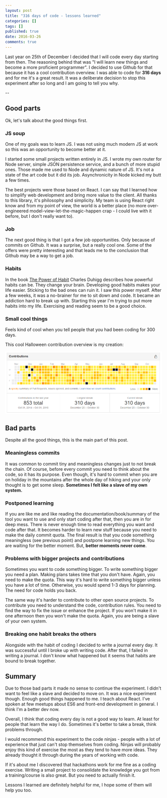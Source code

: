 ```yaml
---
layout: post
title: "316 days of code - lessons learned"
categories: []
tags: []
published: true
date: 2016-03-26
comments: true
---
```


Last year on 25th of December I decided that I will code every day starting from then. The reasoning behind that was "I will learn new things and become a more proficient programmer". I decided to use Github for that because it has a cool contribution overview. I was able to code for **316 days** and for me it's a great result. It was a deliberate decision to stop this experiment after so long and I am going to tell you why.

<span class="more">--</span>

## Good parts

Ok, let's talk about the good things first.

### JS soup
One of my goals was to learn JS. I was not using much modern JS at work so this was an opportunity to become better at it.

I started some small projects written entirely in JS. I wrote my own router for Node server, simple JSON persistence service, and a bunch of more stupid ones. Those made me used to Node and dynamic nature of JS. It's not a state of the art code but it did its job. Asynchronicity in Node kicked my butt a few times.

The best projects were those based on React. I can say that I learned how to simplify web development and bring more value to the client. All thanks to this library, it's philosophy and simplicity. My team is using React right know and from my point of view, the world is a better place (no more over-engineered model-view-let-the-magic-happen crap - I could live with it before, but I don't really want to).

### Job

The next good thing is that I got a few job opportunities. Only because of commits on Github. It was a surprise, but a really cool one. Some of the offers were pretty interesting and that leads me to the conclusion that Github may be a way to get a job.

### Habits

In the book [The Power of Habit](http://www.amazon.com/The-Power-Habit-What-Business/dp/081298160X) Charles Duhigg describes how powerful habits can be. They change your brain. Developing good habits makes your life easier. Sticking to the bad ones can ruin it. I saw this power myself. After a few weeks, it was a no-brainer for me to sit down and code. It became an addiction hard to break up with. Starting this year I'm trying to put more habits into my life. Exercising and reading seem to be a good choice.

### Small cool things

Feels kind of cool when you tell people that you had been coding for 300 days.

This cool Halloween contribution overview is my creation:

![Halloween contribution overview](/img/spookygithub.png)

## Bad parts

Despite all the good things, this is the main part of this post.

### Meaningless commits

It was common to commit tiny and meaningless changes just to not break the chain. Of course, before every commit you need to think about the code, so it has its purpose. Even though, it's hard to commit when you are on holiday in the mountains after the whole day of hiking and your only thought is to get some sleep. **Sometimes I felt like a slave of my own system.**

### Postponed learning

If you are like me and like reading the documentation/book/summary of the tool you want to use and only start coding after that, then you are in for deep mess. There is never enough time to read everything you want and code after that. It becomes harder to learn new stuff because you need to make the daily commit quota. The final result is that you code something meaningless (see previous point) and postpone learning new things. You are waiting for the better moment. But, **better moments never come**.

### Problems with bigger projects and contributions

Sometimes you want to code something bigger. To write something bigger you need a plan. Making plans takes time that you don't have. Again, you need to make the quota. This way it's hard to write something bigger unless you have a lot of time. Otherwise, you would spend 1-3 days for planning. The need for code holds you back.

The same way it's harder to contribute to other open source projects. To contribute you need to understand the code, contribution rules. You need to find the way to fix the issue or enhance the project. If you won't make it in one afternoon then you won't make the quota. Again, you are being a slave of your own system.

### Breaking one habit breaks the others

Alongside with the habit of coding I decided to write a journal every day. It was successful until I broke up with writing code. After that, I failed in writing a journal. I don't know what happened but it seems that habits are bound to break together.

## Summary

Due to those bad parts it made no sense to continue the experiment. I didn't want to feel like a slave and decided to move on. It was a nice experiment though. Enough good things happened to me. I teach about React. I've spoken at few meetups about ES6 and front-end development in general. I think I'm a better dev now.

Overall, I think that coding every day is not a good way to learn. At least for people that learn the way I do. Sometimes it's better to take a break, think problems through.

I would recommend this experiment to the code ninjas - people with a lot of experience that just can't stop themselves from coding. Ninjas will probably enjoy this kind of exercise the most as they tend to have more ideas. They already thought it through during the years of working with code.

If it's about me I discovered that hackathons work for me fine as a coding exercise. Writing a small project to consolidate the knowledge you got from a training/course is also great. But you need to actually finish it.

Lessons I learned are definitely helpful for me, I hope some of them will help you too.
